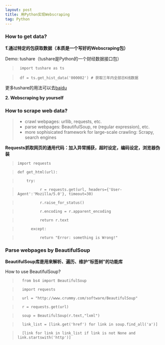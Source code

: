 ```yaml
---
layout: post
title: 用Python实现Webscraping
tag: Python
---
```


### How to get data?

**1.ͨ通过特定的包获取数据（本质是一个写好的Webscraping包）**

  Demo: tushare（tushare是Python的一个财经数据接口包）

>      import tushare as ts  

>      df = ts.get_hist_data('000002') # 获取三年内全部日K线数据

更多tushare的用法可以去[baidu](https://jingyan.baidu.com/article/3065b3b68d7fb5becff8a494.html)

**2. Webscraping by yourself**

### How to scrape web data?

>*  crawl webpages: urllib, requests, etc.
>*  parse webpages: BeautifulSoup, re (regular expression), etc.
>*  more sophisicated framework for large-scale crawling: Scrapy, search engines


**Requests抓取网页的通用代码：加入异常捕获，超时设定，编码设定，浏览器伪装**

>     import requests

>     def get_html(url):

>         try:

>               r = requests.get(url, headers={'User-Agent':'Mozilla/5.0'}, timeout=30)

>               r.raise_for_status()

>               r.encoding = r.apparent_encoding  

>               return r.text

>           except:

>               return "Error: something is Wrong!"

### Parse webpages by BeautifulSoup

**BeautifulSoup库是用来解析、遍历、维护“标签树”的功能库**

  How to use BeautifulSoup?

>       from bs4 import BeautifulSoup

>       import requests

>       url = "http://www.crummy.com/software/BeautifulSoup"

>       r = requests.get(url)

>       soup = BeautifulSoup(r.text,"lxml")

>       link_list = [link.get('href') for link in soup.find_all('a')]  

>       [link for link in link_list if link is not None and link.startswith('http')]
